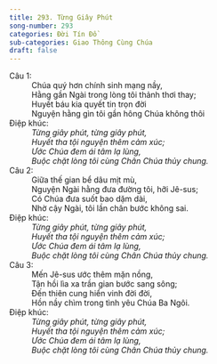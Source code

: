 ```yaml
---
title: 293. Từng Giây Phút
song-number: 293
categories: Đời Tín Đồ
sub-categories: Giao Thông Cùng Chúa
draft: false
---
```

<dl><dt>Câu 1:</dt><dd data-verse="1">Chúa quý hơn chính sinh mạng nầy, <br/>Hằng gần Ngài trong lòng tôi thảnh thơi thay; <br/>Huyết báu kia quyết tin trọn đời <br/>Nguyện hằng gìn tôi gần hông Chúa không thôi </dd><dt>Điệp khúc:</dt><dd data-chorus="1"><em>Từng giây phút, từng giây phút, <br/>Huyết tha tội nguyện thêm cảm xúc; <br/>Ước Chúa đem ái tâm lạ lùng, <br/>Buộc chặt lòng tôi cùng Chân Chúa thủy chung. </em></dd><dt>Câu 2:</dt><dd data-verse="2">Giữa thế gian bể dâu mịt mù, <br/>Nguyện Ngài hằng đưa đường tôi, hỡi Jê-sus; <br/>Có Chúa đưa suốt bao dặm dài, <br/>Nhờ cậy Ngài, tôi lần chân bước không sai. </dd><dt>Điệp khúc:</dt><dd data-chorus="1"><em>Từng giây phút, từng giây phút, <br/>Huyết tha tội nguyện thêm cảm xúc; <br/>Ước Chúa đem ái tâm lạ lùng, <br/>Buộc chặt lòng tôi cùng Chân Chúa thủy chung. </em></dd><dt>Câu 3:</dt><dd data-verse="3">Mến Jê-sus ước thêm mặn nồng, <br/>Tận hồi lìa xa trần gian bước sang sông; <br/>Đến thiên cung hiển vinh đời đời, <br/>Hồn nầy chìm trong tình yêu Chúa Ba Ngôi. </dd><dt>Điệp khúc:</dt><dd data-chorus="1"><em>Từng giây phút, từng giây phút, <br/>Huyết tha tội nguyện thêm cảm xúc; <br/>Ước Chúa đem ái tâm lạ lùng, <br/>Buộc chặt lòng tôi cùng Chân Chúa thủy chung. </em></dd></dl>